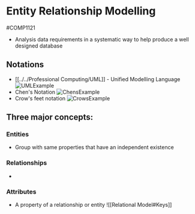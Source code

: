# Entity Relationship Modelling
#COMP1121
- Analysis data requirements in a systematic way to help produce a well designed database
## Notations
- [[../../Professional Computing/UML]] - Unified Modelling Language
![UMLExample](uml-example.png)
-  Chen's Notation
![ChensExample](chens-example.png)
- Crow's feet notation
![CrowsExample](crows-example.png)

## Three major concepts:
### Entities
- Group with same properties that have an independent existence
### Relationships
- 
### Attributes
- A property of a relationship or entity
![[Relational Model#Keys]]